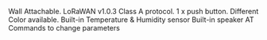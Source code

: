 Wall Attachable.
LoRaWAN v1.0.3 Class A protocol.
1 x push button. Different Color available.
Built-in Temperature & Humidity sensor
Built-in speaker
AT Commands to change parameters
